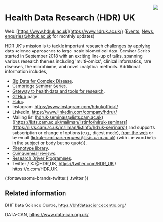 <a href="https://www.hdruk.ac.uk"><img src="https://www.hdruk.ac.uk/wp-content/themes/hdruk/assets/img/logo.svg" align="right"></a>

# Health Data Research (HDR) UK

Web: [https://www.hdruk.ac.uk](https://www.hdruk.ac.uk/) ([Events](https://www.hdruk.ac.uk/news-opinion-events/events/), [News](https://www.hdruk.ac.uk/news-opinion-events/news/), <a href="mailto:enquiries@hdruk.ac.uk">enquiries@hdruk.ac.uk</a> for monthly updates)

HDR UK's mission is to tackle important research challenges by applying data science approaches to large-scale biomedical data.
Seminar Series started in September 2018 with an exciting line-up of talks, spanning various research themes including 
'multi-omics', clinical informatics, rare diseases, the microbiome, and novel analytical methods. Additional information includes,

* [Big Data for Complex Disease](https://www.hdruk.ac.uk/research/research-driver-programmes/big-data-for-complex-disease/).
* [Cambridge Seminar Series](https://talks.cam.ac.uk/show/index/172588).
* [Gateway to health data and tools for research](https://www.healthdatagateway.org/).
* [GitHub](https://github.com/HDRUK) page.
* [Hubs](https://www.youtube.com/watch?v=jOP5RpYaEaQ).
* Instagram, <https://www.instagram.com/hdrukofficial/>
* LinkedIn, <https://www.linkedin.com/company/hdruk/>
* Mailing list (<a href="mailto:hdruk-seminars@lists.cam.ac.uk">hdruk-seminars@lists.cam.ac.uk</a>) ([https://lists.cam.ac.uk/mailman/listinfo/hdruk-seminars](https://lists.cam.ac.uk/mailman/listinfo/hdruk-seminars)) and supports subscription or change of options (e.g., digest mode), [from the web](https://lists.cam.ac.uk/mailman/options/hdruk-seminars/ceu-group%40medschl.cam.ac.uk) or by email (<a href="mailto:hdruk-seminars-request@lists.cam.ac.uk">hdruk-seminars-request@lists.cam.ac.uk</a>) (with the word `help` in the subject or body but no quote)).
* [Phenotype library](https://phenotypes.healthdatagateway.org/).
* [Quinquennial reviews](https://www.hdruk.ac.uk/health-data-research-uk-quinquennial-review/).
* [Research Driver Programmes](https://www.hdruk.ac.uk/research/research-driver-programmes/).
* Twitter / X: @HDR_UK, <https://twitter.com/HDR_UK> / <https://x.com/HDR_UK>.
<style type="text/css">
.fa_custom {
color: #0099CC
}
</style>
 <i class="fa fa-twitter fa_custom fa-3x"></i> (:fontawesome-brands-twitter:{ .twitter })

## Related information

BHF Data Science Centre, <https://bhfdatasciencecentre.org/>

DATA-CAN, <https://www.data-can.org.uk/>

